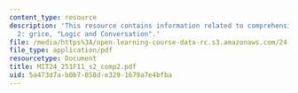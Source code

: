 ```yaml
---
content_type: resource
description: 'This resource contains information related to comprehension exercise
  2: grice, "Logic and Conversation".'
file: /media/https%3A/open-learning-course-data-rc.s3.amazonaws.com/24-251-introduction-to-philosophy-of-language-fall-2011/5a473d7ab0b7858de3291679a7e4bfba_MIT24_251F11_s2_comp2.pdf
file_type: application/pdf
resourcetype: Document
title: MIT24_251F11_s2_comp2.pdf
uid: 5a473d7a-b0b7-858d-e329-1679a7e4bfba
---
```

